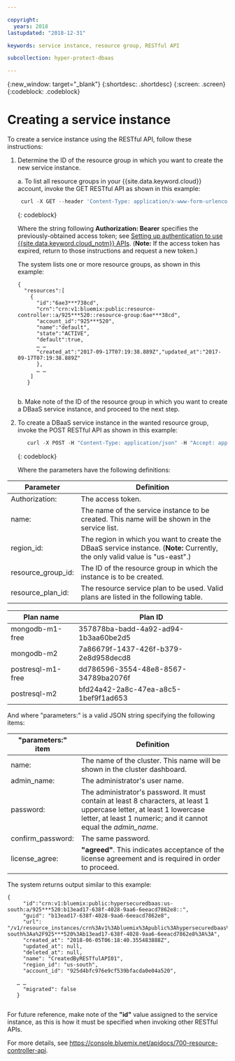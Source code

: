 ```yaml
---

copyright:
  years: 2018
lastupdated: "2018-12-31"

keywords: service instance, resource group, RESTful API

subcollection: hyper-protect-dbaas

---
```


{:new_window: target="_blank"}
{:shortdesc: .shortdesc}
{:screen: .screen}
{:codeblock: .codeblock}


# Creating a service instance

To create a service instance using the RESTful API, follow these instructions:

1. Determine the ID of the resource group in which you want to create the new service instance.

   a. To list all resource groups in your {{site.data.keyword.cloud}} account, invoke the GET RESTful API as shown in this example:

      ```javascript
       curl -X GET --header 'Content-Type: application/x-www-form-urlencoded' --header 'Accept: application/json' --header 'Authorization:   Bearer eyJraWQiOiIyMDE3MT*** ***3V4pMYrOvMniLA' https://resource-manager.bluemix.net/v1/resource_groups
      ```
      {: codeblock}

     Where the string following **Authorization: Bearer** specifies the previously-obtained access token; see [Setting up authentication to use {{site.data.keyword.cloud_notm}} APIs](../../../docs/services/hyper-protect-dbaas/icloud_auth.html). (**Note:** If the access token has expired, return to those instructions and request a new token.)

     The system lists one or more resource groups, as shown in this example:

     <pre><code class="hljs">{
     "resources":[
       {
         "id":"6ae3***738cd",
         "crn":"crn:v1:bluemix:public:resource-controller::a/925***520::resource-group:6ae***38cd",
         "account_id":"925***520",
         "name":"default",
         "state":"ACTIVE",
         "default":true,
         … …
         "created_at":"2017-09-17T07:19:38.889Z","updated_at":"2017-09-17T07:19:38.889Z"
         },
         … …
       ]
      }
     </code></pre>

   b. Make note of the ID of the resource group in which you want to create a DBaaS service instance, and proceed to the next step.

2. To create a DBaaS service instance in the wanted resource group, invoke the POST RESTful API as shown in this example:

   ```javascript
      curl -X POST -H "Content-Type: application/json" -H "Accept: application/json" -H "Authorization: Bearer eyJraWQiOiIyMDE3MT*** ***3V4pMYrOvMniLA" --data '{"name":"CreatedByRESTfulAPI01", "region_id": "us-south", "resource_group_id": "6ae3***738cd", "resource_plan_id": "357878ba-badd-4a92-ad94-1b3aa60be2d5","parameters":{"name":"RESTfulAPITest01", "admin_name":"admin", "password":"Pass4user", "confirm_password":"Pass4user","license_agree":["agreed"]}}' https://resource-controller.ng.bluemix.net/v1/resource_instances
     ```
   {: codeblock}

   Where the parameters have the following definitions:

| Parameter           | Definition                                                    |
| ----------------    | -------------------------------------------------------------- |  
| Authorization:      | The access token.  |
| name:               | The name of the service instance to be created. This name will be shown in the service list. |
| region_id:          | The region in which you want to create the DBaaS service instance. (**Note:**  Currently, the only valid value is "us-east".) |
| resource_group_id:  | The ID of the resource group in which the instance is to be created. |
| resource_plan_id:   | The resource service plan to be used. Valid plans are listed in the following table. |

| Plan name           | Plan ID                                                    |
| ----------------    | ------------------------------------------------------------- |  
| mongodb-m1-free      | 357878ba-badd-4a92-ad94-1b3aa60be2d5  |
| mongodb-m2           | 7a86679f-1437-426f-b379-2e8d958decd8 |
| postresql-m1-free    | dd786596-3554-48e8-8567-34789ba2076f |
| postresql-m2         | bfd24a42-2a8c-47ea-a8c5-1bef9f1ad653 |

   And where "parameters:" is a valid JSON string specifying the following items:

| "parameters:" item   | Definition |
| ---------------- |  -------------------------------------------------------------- |
| name:            | The name of the cluster. This name will be shown in the cluster dashboard. |
| admin_name:      | The administrator's user name. |
| password:         | The administrator's password. It must contain at least 8 characters, at least 1 uppercase letter, at least 1 lowercase letter, at least 1 numeric; and it cannot equal the *admin_name*. |
| confirm_password: | The same password. |
| license_agree:    | **"agreed"**. This indicates acceptance of the license agreement and is required in order to proceed. |

   The system returns output similar to this example:

   <pre><code class="hljs">{
     "id":"crn:v1:bluemix:public:hypersecuredbaas:us-south:a/925***520:b13ead17-638f-4028-9aa6-6eeacd7862e8::",
     "guid": "b13ead17-638f-4028-9aa6-6eeacd7862e8",
     "url": "/v1/resource_instances/crn%3Av1%3Abluemix%3Apublic%3Ahypersecuredbaas%3Aus-south%3Aa%2F925***520%3Ab13ead17-638f-4028-9aa6-6eeacd7862e8%3A%3A",
     "created_at": "2018-06-05T06:18:40.355483888Z",
     "updated_at": null,
     "deleted_at": null,
     "name": "CreatedByRESTfulAPI01",
     "region_id": "us-south",
     "account_id": "925d4bfc976e9cf539bfacda0e04a520",

   … …
     "migrated": false
   }
   </code></pre>

   For future reference, make note of the **"id"** value assigned to the service instance,
   as this is how it must be specified when invoking other RESTful APIs.

For more details, see https://console.bluemix.net/apidocs/700-resource-controller-api.
